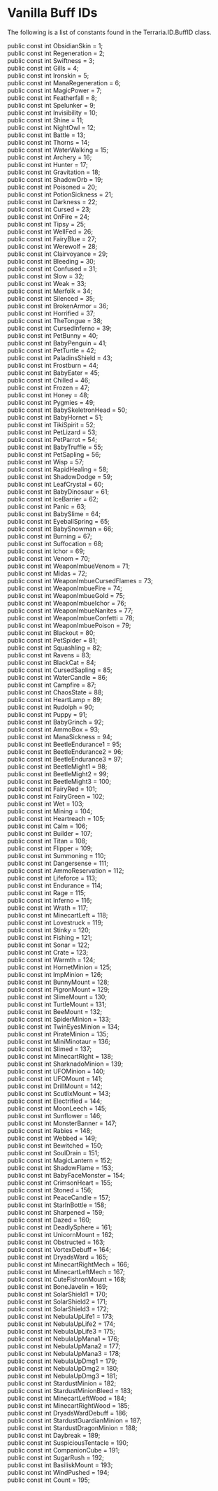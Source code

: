 # Vanilla Buff IDs

The following is a list of constants found in the Terraria.ID.BuffID class.

public const int ObsidianSkin = 1;   
public const int Regeneration = 2;   
public const int Swiftness = 3;   
public const int Gills = 4;   
public const int Ironskin = 5;   
public const int ManaRegeneration = 6;   
public const int MagicPower = 7;   
public const int Featherfall = 8;   
public const int Spelunker = 9;   
public const int Invisibility = 10;   
public const int Shine = 11;   
public const int NightOwl = 12;   
public const int Battle = 13;   
public const int Thorns = 14;   
public const int WaterWalking = 15;   
public const int Archery = 16;   
public const int Hunter = 17;   
public const int Gravitation = 18;   
public const int ShadowOrb = 19;   
public const int Poisoned = 20;   
public const int PotionSickness = 21;   
public const int Darkness = 22;   
public const int Cursed = 23;   
public const int OnFire = 24;   
public const int Tipsy = 25;   
public const int WellFed = 26;   
public const int FairyBlue = 27;   
public const int Werewolf = 28;   
public const int Clairvoyance = 29;   
public const int Bleeding = 30;   
public const int Confused = 31;   
public const int Slow = 32;   
public const int Weak = 33;   
public const int Merfolk = 34;   
public const int Silenced = 35;   
public const int BrokenArmor = 36;   
public const int Horrified = 37;   
public const int TheTongue = 38;   
public const int CursedInferno = 39;   
public const int PetBunny = 40;   
public const int BabyPenguin = 41;   
public const int PetTurtle = 42;   
public const int PaladinsShield = 43;   
public const int Frostburn = 44;   
public const int BabyEater = 45;   
public const int Chilled = 46;   
public const int Frozen = 47;   
public const int Honey = 48;   
public const int Pygmies = 49;   
public const int BabySkeletronHead = 50;   
public const int BabyHornet = 51;   
public const int TikiSpirit = 52;   
public const int PetLizard = 53;   
public const int PetParrot = 54;   
public const int BabyTruffle = 55;   
public const int PetSapling = 56;   
public const int Wisp = 57;   
public const int RapidHealing = 58;   
public const int ShadowDodge = 59;   
public const int LeafCrystal = 60;   
public const int BabyDinosaur = 61;   
public const int IceBarrier = 62;   
public const int Panic = 63;   
public const int BabySlime = 64;   
public const int EyeballSpring = 65;   
public const int BabySnowman = 66;   
public const int Burning = 67;   
public const int Suffocation = 68;   
public const int Ichor = 69;   
public const int Venom = 70;   
public const int WeaponImbueVenom = 71;   
public const int Midas = 72;   
public const int WeaponImbueCursedFlames = 73;   
public const int WeaponImbueFire = 74;   
public const int WeaponImbueGold = 75;   
public const int WeaponImbueIchor = 76;   
public const int WeaponImbueNanites = 77;   
public const int WeaponImbueConfetti = 78;   
public const int WeaponImbuePoison = 79;   
public const int Blackout = 80;   
public const int PetSpider = 81;   
public const int Squashling = 82;   
public const int Ravens = 83;   
public const int BlackCat = 84;   
public const int CursedSapling = 85;   
public const int WaterCandle = 86;   
public const int Campfire = 87;   
public const int ChaosState = 88;   
public const int HeartLamp = 89;   
public const int Rudolph = 90;   
public const int Puppy = 91;   
public const int BabyGrinch = 92;   
public const int AmmoBox = 93;   
public const int ManaSickness = 94;   
public const int BeetleEndurance1 = 95;   
public const int BeetleEndurance2 = 96;   
public const int BeetleEndurance3 = 97;   
public const int BeetleMight1 = 98;   
public const int BeetleMight2 = 99;   
public const int BeetleMight3 = 100;   
public const int FairyRed = 101;   
public const int FairyGreen = 102;   
public const int Wet = 103;   
public const int Mining = 104;   
public const int Heartreach = 105;   
public const int Calm = 106;   
public const int Builder = 107;   
public const int Titan = 108;   
public const int Flipper = 109;   
public const int Summoning = 110;   
public const int Dangersense = 111;   
public const int AmmoReservation = 112;   
public const int Lifeforce = 113;   
public const int Endurance = 114;   
public const int Rage = 115;   
public const int Inferno = 116;   
public const int Wrath = 117;   
public const int MinecartLeft = 118;   
public const int Lovestruck = 119;   
public const int Stinky = 120;   
public const int Fishing = 121;   
public const int Sonar = 122;   
public const int Crate = 123;   
public const int Warmth = 124;   
public const int HornetMinion = 125;   
public const int ImpMinion = 126;   
public const int BunnyMount = 128;   
public const int PigronMount = 129;   
public const int SlimeMount = 130;   
public const int TurtleMount = 131;   
public const int BeeMount = 132;   
public const int SpiderMinion = 133;   
public const int TwinEyesMinion = 134;   
public const int PirateMinion = 135;   
public const int MiniMinotaur = 136;   
public const int Slimed = 137;   
public const int MinecartRight = 138;   
public const int SharknadoMinion = 139;   
public const int UFOMinion = 140;   
public const int UFOMount = 141;   
public const int DrillMount = 142;   
public const int ScutlixMount = 143;   
public const int Electrified = 144;   
public const int MoonLeech = 145;   
public const int Sunflower = 146;   
public const int MonsterBanner = 147;   
public const int Rabies = 148;   
public const int Webbed = 149;   
public const int Bewitched = 150;   
public const int SoulDrain = 151;   
public const int MagicLantern = 152;   
public const int ShadowFlame = 153;   
public const int BabyFaceMonster = 154;   
public const int CrimsonHeart = 155;   
public const int Stoned = 156;   
public const int PeaceCandle = 157;   
public const int StarInBottle = 158;   
public const int Sharpened = 159;   
public const int Dazed = 160;   
public const int DeadlySphere = 161;   
public const int UnicornMount = 162;   
public const int Obstructed = 163;   
public const int VortexDebuff = 164;   
public const int DryadsWard = 165;   
public const int MinecartRightMech = 166;   
public const int MinecartLeftMech = 167;   
public const int CuteFishronMount = 168;   
public const int BoneJavelin = 169;   
public const int SolarShield1 = 170;   
public const int SolarShield2 = 171;   
public const int SolarShield3 = 172;   
public const int NebulaUpLife1 = 173;   
public const int NebulaUpLife2 = 174;   
public const int NebulaUpLife3 = 175;   
public const int NebulaUpMana1 = 176;   
public const int NebulaUpMana2 = 177;   
public const int NebulaUpMana3 = 178;   
public const int NebulaUpDmg1 = 179;   
public const int NebulaUpDmg2 = 180;   
public const int NebulaUpDmg3 = 181;   
public const int StardustMinion = 182;   
public const int StardustMinionBleed = 183;   
public const int MinecartLeftWood = 184;   
public const int MinecartRightWood = 185;   
public const int DryadsWardDebuff = 186;   
public const int StardustGuardianMinion = 187;   
public const int StardustDragonMinion = 188;   
public const int Daybreak = 189;   
public const int SuspiciousTentacle = 190;   
public const int CompanionCube = 191;   
public const int SugarRush = 192;   
public const int BasiliskMount = 193;   
public const int WindPushed = 194;   
public const int Count = 195;   
